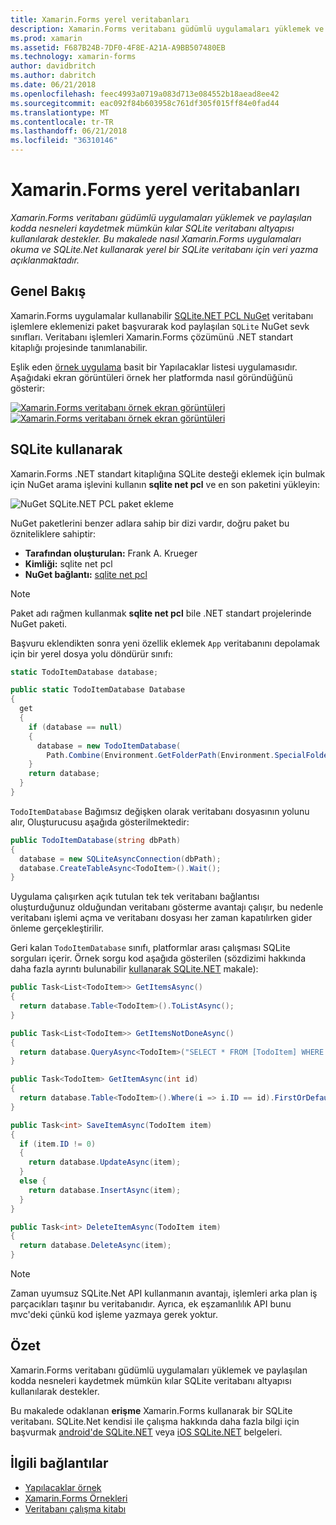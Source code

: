 ```yaml
---
title: Xamarin.Forms yerel veritabanları
description: Xamarin.Forms veritabanı güdümlü uygulamaları yüklemek ve paylaşılan kodda nesneleri kaydetmek mümkün kılar SQLite veritabanı altyapısı kullanılarak destekler. Bu makalede nasıl Xamarin.Forms uygulamaları okuma ve SQLite.Net kullanarak yerel bir SQLite veritabanı için veri yazma açıklanmaktadır.
ms.prod: xamarin
ms.assetid: F687B24B-7DF0-4F8E-A21A-A9BB507480EB
ms.technology: xamarin-forms
author: davidbritch
ms.author: dabritch
ms.date: 06/21/2018
ms.openlocfilehash: feec4993a0719a083d713e084552b18aead8ee42
ms.sourcegitcommit: eac092f84b603958c761df305f015ff84e0fad44
ms.translationtype: MT
ms.contentlocale: tr-TR
ms.lasthandoff: 06/21/2018
ms.locfileid: "36310146"
---
```

# <a name="xamarinforms-local-databases"></a>Xamarin.Forms yerel veritabanları

_Xamarin.Forms veritabanı güdümlü uygulamaları yüklemek ve paylaşılan kodda nesneleri kaydetmek mümkün kılar SQLite veritabanı altyapısı kullanılarak destekler. Bu makalede nasıl Xamarin.Forms uygulamaları okuma ve SQLite.Net kullanarak yerel bir SQLite veritabanı için veri yazma açıklanmaktadır._

## <a name="overview"></a>Genel Bakış

Xamarin.Forms uygulamalar kullanabilir [SQLite.NET PCL NuGet](https://www.nuget.org/packages/sqlite-net-pcl/) veritabanı işlemlere eklemenizi paket başvurarak kod paylaşılan `SQLite` NuGet sevk sınıfları. Veritabanı işlemleri Xamarin.Forms çözümünü .NET standart kitaplığı projesinde tanımlanabilir.

Eşlik eden [örnek uygulama](https://github.com/xamarin/xamarin-forms-samples/tree/master/Todo) basit bir Yapılacaklar listesi uygulamasıdır. Aşağıdaki ekran görüntüleri örnek her platformda nasıl göründüğünü gösterir:

[![Xamarin.Forms veritabanı örnek ekran görüntüleri](databases-images/todo-list-sml.png "TodoList ilk sayfa ekran görüntüleri")](databases-images/todo-list.png#lightbox "TodoList ilk sayfa ekran görüntüleri") [ ![ Xamarin.Forms veritabanı örnek ekran görüntüleri](databases-images/todo-list-sml.png "TodoList ilk sayfa ekran görüntüleri")](databases-images/todo-list.png#lightbox "TodoList ilk sayfa ekran görüntüleri")

<a name="Using_SQLite_with_PCL" />

## <a name="using-sqlite"></a>SQLite kullanarak

Xamarin.Forms .NET standart kitaplığına SQLite desteği eklemek için bulmak için NuGet arama işlevini kullanın **sqlite net pcl** ve en son paketini yükleyin:

![NuGet SQLite.NET PCL paket ekleme](databases-images/vs2017-sqlite-pcl-nuget.png "NuGet SQLite.NET PCL Paketi Ekle")

NuGet paketlerini benzer adlara sahip bir dizi vardır, doğru paket bu özniteliklere sahiptir:

- **Tarafından oluşturulan:** Frank A. Krueger
- **Kimliği:** sqlite net pcl
- **NuGet bağlantı:** [sqlite net pcl](https://www.nuget.org/packages/sqlite-net-pcl/)

> [!NOTE]
> Paket adı rağmen kullanmak **sqlite net pcl** bile .NET standart projelerinde NuGet paketi.

Başvuru eklendikten sonra yeni özellik eklemek `App` veritabanını depolamak için bir yerel dosya yolu döndürür sınıfı:

```csharp
static TodoItemDatabase database;

public static TodoItemDatabase Database
{
  get
  {
    if (database == null)
    {
      database = new TodoItemDatabase(
        Path.Combine(Environment.GetFolderPath(Environment.SpecialFolder.LocalApplicationData), "TodoSQLite.db3"));
    }
    return database;
  }
}
```

`TodoItemDatabase` Bağımsız değişken olarak veritabanı dosyasının yolunu alır, Oluşturucusu aşağıda gösterilmektedir:

```csharp
public TodoItemDatabase(string dbPath)
{
  database = new SQLiteAsyncConnection(dbPath);
  database.CreateTableAsync<TodoItem>().Wait();
}
```

Uygulama çalışırken açık tutulan tek tek veritabanı bağlantısı oluşturduğunuz olduğundan veritabanı gösterme avantajı çalışır, bu nedenle veritabanı işlemi açma ve veritabanı dosyası her zaman kapatılırken gider önleme gerçekleştirilir.

Geri kalan `TodoItemDatabase` sınıfı, platformlar arası çalışması SQLite sorguları içerir. Örnek sorgu kod aşağıda gösterilen (sözdizimi hakkında daha fazla ayrıntı bulunabilir [kullanarak SQLite.NET](~/cross-platform/app-fundamentals/index.md) makale):

```csharp
public Task<List<TodoItem>> GetItemsAsync()
{
  return database.Table<TodoItem>().ToListAsync();
}

public Task<List<TodoItem>> GetItemsNotDoneAsync()
{
  return database.QueryAsync<TodoItem>("SELECT * FROM [TodoItem] WHERE [Done] = 0");
}

public Task<TodoItem> GetItemAsync(int id)
{
  return database.Table<TodoItem>().Where(i => i.ID == id).FirstOrDefaultAsync();
}

public Task<int> SaveItemAsync(TodoItem item)
{
  if (item.ID != 0)
  {
    return database.UpdateAsync(item);
  }
  else {
    return database.InsertAsync(item);
  }
}

public Task<int> DeleteItemAsync(TodoItem item)
{
  return database.DeleteAsync(item);
}
```

> [!NOTE]
> Zaman uyumsuz SQLite.Net API kullanmanın avantajı, işlemleri arka plan iş parçacıkları taşınır bu veritabanıdır. Ayrıca, ek eşzamanlılık API bunu mvc'deki çünkü kod işleme yazmaya gerek yoktur.

## <a name="summary"></a>Özet

Xamarin.Forms veritabanı güdümlü uygulamaları yüklemek ve paylaşılan kodda nesneleri kaydetmek mümkün kılar SQLite veritabanı altyapısı kullanılarak destekler.

Bu makalede odaklanan **erişme** Xamarin.Forms kullanarak bir SQLite veritabanı. SQLite.Net kendisi ile çalışma hakkında daha fazla bilgi için başvurmak [android'de SQLite.NET](~/android/data-cloud/data-access/using-sqlite-orm.md) veya [iOS SQLite.NET](~/ios/data-cloud/data/using-sqlite-orm.md) belgeleri.

## <a name="related-links"></a>İlgili bağlantılar

- [Yapılacaklar örnek](https://developer.xamarin.com/samples/xamarin-forms/Todo/)
- [Xamarin.Forms Örnekleri](https://developer.xamarin.com/samples/xamarin-forms/all/)
- [Veritabanı çalışma kitabı](https://developer.xamarin.com/workbooks/xamarin-forms/application-fundamentals/database/database.workbook)
